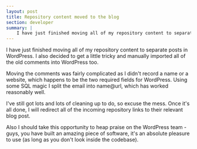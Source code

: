 ```yaml
---
layout: post
title: Repository content moved to the blog
section: developer
summary: |
    I have just finished moving all of my repository content to separate posts in WordPress. I also decided to get a little tricky and manually imported all of the old comments into WordPress too.
---
```

I have just finished moving all of my repository content to separate posts in WordPress. I also decided to get a little tricky and manually imported all of the old comments into WordPress too.

Moving the comments was fairly complicated as I didn't record a name or a website, which happens to be the two required fields for WordPress. Using some SQL magic I split the email into name@url, which has worked reasonably well.

I've still got lots and lots of cleaning up to do, so excuse the mess. Once it's all done, I will redirect all of the incoming repository links to their relevant blog post.

Also I should take this opportunity to heap praise on the WordPress team - guys, you have built an amazing piece of software, it's an absolute pleasure to use (as long as you don't look inside the codebase).